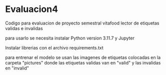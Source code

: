 # Evaluacion4

Codigo para evaluacion de proyecto semestral vitafood lector de etiquetas validas e invalidas 

para usarlo se necesita instalar Python version 3.11.7 y Jupyter 

Instalar librerias con el archivo requirements.txt

para entrenar el modelo se usan las imagenes de etiquetas colocadas en la carpeta "pictures" donde las etiquetas validas van en "valid" y las invalidas en "invalid"
